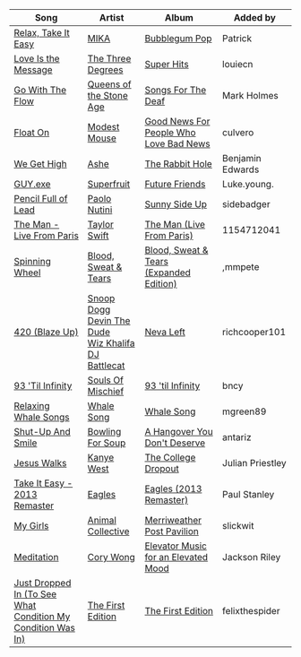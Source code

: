 | Song | Artist | Album | Added by |
|-|-|-|-|
| [Relax, Take It Easy](https://open.spotify.com/track/4lEirIpFGdZGfy7mMWPuX5) | [MIKA](https://open.spotify.com/artist/5MmVJVhhYKQ86izuGHzJYA) | [Bubblegum Pop](https://open.spotify.com/album/6vafSvjk0CxZxzocBWfuml) | Patrick |
| [Love Is the Message](https://open.spotify.com/track/2HKf6KkJw160dpZHU84Ls3) | [The Three Degrees](https://open.spotify.com/artist/2zpFG5cvw00QmrYTUsjApa) | [Super Hits](https://open.spotify.com/album/1WpVCLxjNfAaFEUeTxxgHY) | louiecn |
| [Go With The Flow](https://open.spotify.com/track/45DElIx0dXqUH4A88yQFdE) | [Queens of the Stone Age](https://open.spotify.com/artist/4pejUc4iciQfgdX6OKulQn) | [Songs For The Deaf](https://open.spotify.com/album/58HZZpS0wxJKwGjoerg0mk) | Mark Holmes |
| [Float On](https://open.spotify.com/track/2lwwrWVKdf3LR9lbbhnr6R) | [Modest Mouse](https://open.spotify.com/artist/1yAwtBaoHLEDWAnWR87hBT) | [Good News For People Who Love Bad News](https://open.spotify.com/album/0TGTGuc2vXv6ZECoAf52N0) | culvero |
| [We Get High](https://open.spotify.com/track/0Y67tWeHOJgYYHHhSyuj7R) | [Ashe](https://open.spotify.com/artist/6P5NO5hzJbuOqSdyPB7SJM) | [The Rabbit Hole](https://open.spotify.com/album/3O9h4n6a5yGA4OCcwNx2se) | Benjamin Edwards |
| [GUY.exe](https://open.spotify.com/track/3JTjLyrnevl9ASw3ayGO2P) | [Superfruit](https://open.spotify.com/artist/50VoYemccTaftNfFqWtlXd) | [Future Friends](https://open.spotify.com/album/0Nq4Sve58GRDINSpbFMyz6) | Luke.young. |
| [Pencil Full of Lead](https://open.spotify.com/track/6ACPfkfDfJfGGE4oKfbiRY) | [Paolo Nutini](https://open.spotify.com/artist/7x5rK9BClDQ8wmCkYAGsQp) | [Sunny Side Up](https://open.spotify.com/album/6l70T5SN4Aj6NahLKauc6b) | sidebadger |
| [The Man - Live From Paris](https://open.spotify.com/track/7FKbTRXXIWVFQmPH8zGfU0) | [Taylor Swift](https://open.spotify.com/artist/06HL4z0CvFAxyc27GXpf02) | [The Man (Live From Paris)](https://open.spotify.com/album/6l7iXnb2Y4yDR9zag3kckA) | 1154712041 |
| [Spinning Wheel](https://open.spotify.com/track/0spSRHFS4zF4Imvz9sJcfL) | [Blood, Sweat & Tears](https://open.spotify.com/artist/24GaH9tRBgZjlvOhpFuKi2) | [Blood, Sweat & Tears (Expanded Edition)](https://open.spotify.com/album/7qFad1a6Q3kUJ1oAz6fT9m) | ,mmpete |
| [420 (Blaze Up)](https://open.spotify.com/track/4hBy3nZVzQV4F3jxe1wWL1) | [Snoop Dogg](https://open.spotify.com/artist/7hJcb9fa4alzcOq3EaNPoG)<br>[Devin The Dude](https://open.spotify.com/artist/0OMJR0LjjKv21qNvICTgbi)<br>[Wiz Khalifa](https://open.spotify.com/artist/137W8MRPWKqSmrBGDBFSop)<br>[DJ Battlecat](https://open.spotify.com/artist/0oywmZ7vl6A3bQPTsN66Rm) | [Neva Left](https://open.spotify.com/album/4HGpekiabmZyat5xw23uZB) | richcooper101 |
| [93 'Til Infinity](https://open.spotify.com/track/0PV1TFUMTBrDETzW6KQulB) | [Souls Of Mischief](https://open.spotify.com/artist/5Rzqmz1zAszembFHGZQuAt) | [93 'til Infinity](https://open.spotify.com/album/7aSjaEi3OQ2aZemcJDhMb1) | bncy |
| [Relaxing Whale Songs](https://open.spotify.com/track/1wUocFec16NhFaDvyKnIKR) | [Whale Song](https://open.spotify.com/artist/5CsU2kZxj5Xye9kIDstUyt) | [Whale Song](https://open.spotify.com/album/1aG1eNe04lzjSuQ9lJlCLa) | mgreen89 |
| [Shut-Up And Smile](https://open.spotify.com/track/1jMKMHBCfkQxiVHJjeuNUO) | [Bowling For Soup](https://open.spotify.com/artist/5ND0mGcL9SKSjWIjPd0xIb) | [A Hangover You Don't Deserve](https://open.spotify.com/album/43jBR9MNJk5AUuB56M0pRF) | antariz |
| [Jesus Walks](https://open.spotify.com/track/5g1vtHqi9uV7xtYeCcFOBx) | [Kanye West](https://open.spotify.com/artist/5K4W6rqBFWDnAN6FQUkS6x) | [The College Dropout](https://open.spotify.com/album/4Uv86qWpGTxf7fU7lG5X6F) | Julian Priestley |
| [Take It Easy - 2013 Remaster](https://open.spotify.com/track/4yugZvBYaoREkJKtbG08Qr) | [Eagles](https://open.spotify.com/artist/0ECwFtbIWEVNwjlrfc6xoL) | [Eagles (2013 Remaster)](https://open.spotify.com/album/51B7LbLWgYLKBVSpkan8Z7) | Paul Stanley |
| [My Girls](https://open.spotify.com/track/2gE0khQ948RYQOeTgCUL2a) | [Animal Collective](https://open.spotify.com/artist/4kwxTgCKMipBKhSnEstNKj) | [Merriweather Post Pavilion](https://open.spotify.com/album/5O9OXl9zAWMJTzawofxuan) | slickwit |
| [Meditation](https://open.spotify.com/track/16EXxrSxvDvgOnCp56mNP6) | [Cory Wong](https://open.spotify.com/artist/6xt9sJmmyYwWkJv8A6ssiU) | [Elevator Music for an Elevated Mood](https://open.spotify.com/album/1LL5VZdY7CBXScXB0oQ4tB) | Jackson Riley |
| [Just Dropped In (To See What Condition My Condition Was In)](https://open.spotify.com/track/4Wrc3Jz4POj0ibPj5iuq0r) | [The First Edition](https://open.spotify.com/artist/5XDSGEZV9xG35PRLJ0O3hx) | [The First Edition](https://open.spotify.com/album/6LZ7MMxdYNUA56kBnqQ6h6) | felixthespider |